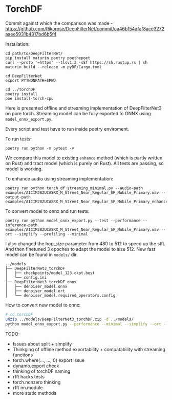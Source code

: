 # TorchDF

Commit against which the comparison was made - https://github.com/Rikorose/DeepFilterNet/commit/ca46bf54afaf8ace3272aaee5931b4317bd6b5f4

Installation:
```
cd path/to/DeepFilterNet/
pip install maturin poetry poethepoet
curl --proto '=https' --tlsv1.2 -sSf https://sh.rustup.rs | sh
maturin build --release -m pyDF/Cargo.toml

cd DeepFilterNet
export PYTHONPATH=$PWD

cd ../torchDF
poetry install
poe install-torch-cpu
```

Here is presented offline and streaming implementation of DeepFilterNet3 on pure torch. Streaming model can be fully exported to ONNX using `model_onnx_export.py`.

Every script and test have to run inside poetry enviroment.

To run tests:
```
poetry run python -m pytest -v
```
We compare this model to existing `enhance` method (which is partly written on Rust) and tract model (which is purely on Rust). All tests are passing, so model is working.

To enhance audio using streaming implementation:
```
poetry run python torch_df_streaming_minimal.py --audio-path examples/A1CIM28ZUCA8RX_M_Street_Near_Regular_SP_Mobile_Primary.wav --output-path examples/A1CIM28ZUCA8RX_M_Street_Near_Regular_SP_Mobile_Primary_enhanced.wav
```

To convert model to onnx and run tests:
```
poetry run python model_onnx_export.py --test --performance --inference-path examples/A1CIM28ZUCA8RX_M_Street_Near_Regular_SP_Mobile_Primary.wav --ort --simplify --profiling --minimal
```

I also changed the hop_size parameter from 480 to 512 to speed up the stft. And then finetuned 3 epoches to adapt the model to size 512. New fast model can be found in `models/` dir.  
```
../models
├── DeepFilterNet3_torchDF
│   ├── checkpoints/model_123.ckpt.best
│   └── config.ini
├── DeepFilterNet3_torchDF_onnx
│   ├── denoiser_model.onnx
│   ├── denoiser_model.ort
│   └── denoiser_model.required_operators.config
```

How to convert new model to onnx:
```sh
# cd torchDF
unzip ../models/DeepFilterNet3_torchDF.zip -d ../models/
python model_onnx_export.py --performance --minimal --simplify --ort --model-base-dir ../models/DeepFilterNet3_torchDF
```


TODO:
* Issues about split + simplify
* Thinkging of offline method exportability + compatability with streaming functions
* torch.where(..., ..., 0) export issue
* dynamo.export check
* thinking of torchDF naming
* rfft hacks tests
* torch.nonzero thinking
* rfft nn.module
* more static methods
